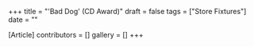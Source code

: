 +++
title = "'Bad Dog' (CD Award)"
draft = false
tags = ["Store Fixtures"]
date = ""

[Article]
contributors = []
gallery = []
+++